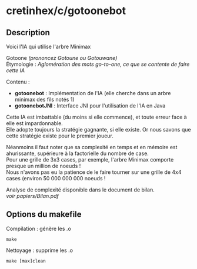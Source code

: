 cretinhex/c/gotoonebot
======================


Description
-----------

Voici l'IA qui utilise l'arbre Minimax

Gotoone *(prononcez Gotoune ou Gotouwane)*  
Étymologie : *Aglomération des mots go-to-one, ce que se contente de faire cette IA*

Contenu :

  - **gotoonebot** : Implémentation de l'IA (elle cherche dans un arbre minimax des fils notés 1)
  - **gotoonebotJNI** : Interface JNI pour l'utilisation de l'IA en Java

Cette IA est imbattable (du moins si elle commence), et toute erreur face à elle est impardonnable.  
Elle adopte toujours la stratégie gagnante, si elle existe. Or nous savons que cette stratégie existe pour le premier joueur.

Néanmoins il faut noter que sa complexité en temps et en mémoire est ahurissante, supérieure à la factorielle du nombre de case.  
Pour une grille de 3x3 cases, par exemple, l'arbre Minimax comporte presque un million de noeuds !  
Nous n'avons pas eu la patience de le faire tourner sur une grille de 4x4 cases (environ 50 000 000 000 noeuds !

Analyse de complexité disponible dans le document de bilan.  
*voir papiers/Bilan.pdf*


Options du makefile
-------------------

Compilation : génère les .o

	make

Nettoyage : supprime les .o

	make [max]clean

